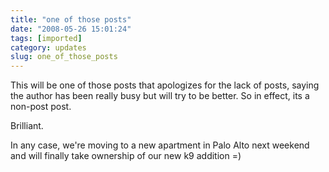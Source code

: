 ```yaml
---
title: "one of those posts"
date: "2008-05-26 15:01:24"
tags: [imported]
category: updates
slug: one_of_those_posts
---
```


This will be one of those posts that apologizes for the lack of posts, saying the author has been really busy but will try to be better. So in effect, its a non-post post.

Brilliant.

In any case, we're moving to a new apartment in Palo Alto next weekend and will finally take ownership of our new k9 addition =)
